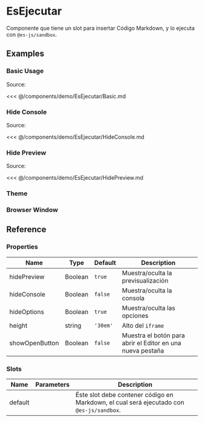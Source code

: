 # EsEjecutar

Componente que tiene un slot para insertar Código Markdown, y lo ejecuta con `@es-js/sandbox`.

## Examples

### Basic Usage

<!--@include: ./demo/EsEjecutar/Basic.md-->

Source:

<<< @/components/demo/EsEjecutar/Basic.md

### Hide Console

<!--@include: ./demo/EsEjecutar/HideConsole.md-->

Source:

<<< @/components/demo/EsEjecutar/HideConsole.md

### Hide Preview

<!--@include: ./demo/EsEjecutar/HidePreview.md-->

Source:

<<< @/components/demo/EsEjecutar/HidePreview.md

### Theme

<!--@include: ./demo/EsEjecutar/Theme.md-->

### Browser Window

<!--@include: ./demo/EsEjecutar/BrowserWindow.md-->

## Reference

### Properties

| Name           | Type    | Default  | Description                                                |
|----------------|---------|----------|------------------------------------------------------------|
| hidePreview    | Boolean | `true`   | Muestra/oculta la previsualización                         |
| hideConsole    | Boolean | `false`  | Muestra/oculta la consola                                  |
| hideOptions    | Boolean | `true`   | Muestra/oculta las opciones                                |
| height         | string  | `'30em'` | Alto del `iframe`                                          |
| showOpenButton | Boolean | `false`  | Muestra el botón para abrir el Editor en una nueva pestaña |

### Slots

| Name    | Parameters | Description                                                                              |
|---------|------------|------------------------------------------------------------------------------------------|
| default |            | Éste slot debe contener código en Markdown, el cual será ejecutado con `@es-js/sandbox`. |
